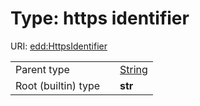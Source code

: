 
# Type: https identifier



URI: [edd:HttpsIdentifier](https://w3id.org/eddHttpsIdentifier)

|  |  |  |
| --- | --- | --- |
| Parent type | | [String](types/String.md) |
| Root (builtin) type | | **str** |
